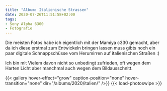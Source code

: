 ```yaml
---
title: "Album: Italienische Strassen"
date: 2020-07-26T11:51:58+02:00
tags:
- Sony Alpha 6300
- Fotografie
---
```


Die meisten Fotos habe ich eigentlich mit der Mamiya c330 gemacht, aber da
ich diese erstmal zum Entwickeln bringen lassen muss gibts noch ein paar
digitale Schnappschüsse vom Herumirren auf italienischen Straßen :)

<!--more-->

Ich bin mit Vielem davon nicht so unbedingt zufrieden, oft wegen dem Harten
Licht aber manchmal auch wegen dem Bildausschnitt.

{{< gallery hover-effect="grow" caption-position="none" hover-transition="none" dir="/albums/2020/italien/" />}}
{{< load-photoswipe >}}
